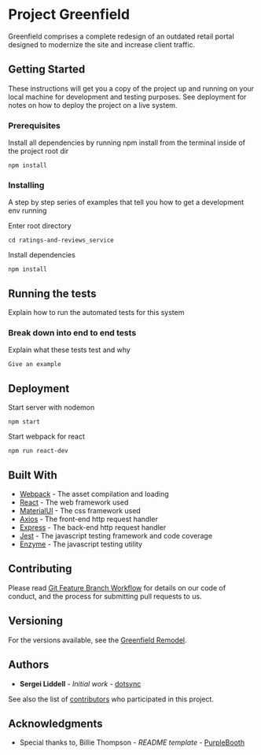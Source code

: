 # Project Greenfield

Greenfield comprises a complete redesign of an outdated retail portal designed to modernize the site and increase client traffic.

## Getting Started

These instructions will get you a copy of the project up and running on your local machine for development and testing purposes. See deployment for notes on how to deploy the project on a live system.

### Prerequisites

Install all dependencies by running npm install from the terminal inside of the project root dir

```
npm install
```

### Installing

A step by step series of examples that tell you how to get a development env running

Enter root directory

```
cd ratings-and-reviews_service
```

Install dependencies

```
npm install
```


## Running the tests

Explain how to run the automated tests for this system

### Break down into end to end tests

Explain what these tests test and why

```
Give an example
```

## Deployment
Start server with nodemon

```
npm start
```
Start webpack for react

```
npm run react-dev
```


## Built With

* [Webpack](https://www.npmjs.com/package/webpack) - The asset compilation and loading
* [React](https://reactjs.org/docs) - The web framework used
* [MaterialUI](https://material-ui.com/getting-started/installation/) - The css framework used
* [Axios](https://www.npmjs.com/package/axios) - The front-end http request handler
* [Express](https://expressjs.com/2x/guide.html) - The back-end http request handler
* [Jest](https://jestjs.io/docs/en/getting-started) - The javascript testing framework and code coverage
* [Enzyme](https://github.com/enzymejs/enzyme) - The javascript testing utility

## Contributing

Please read [Git Feature Branch Workflow](https://www.atlassian.com/git/tutorials/comparing-workflows/feature-branch-workflow) for details on our code of conduct, and the process for submitting pull requests to us.

## Versioning

For the versions available, see the [Greenfield Remodel](https://github.com/GreenfieldRemodel/ratings-and-reviews_service).

## Authors

* **Sergei Liddell** - *Initial work* - [dotsync](https://github.com/dotsync)

See also the list of [contributors](https://github.com/your/project/contributors) who participated in this project.

## Acknowledgments

* Special thanks to, Billie Thompson - *README template* - [PurpleBooth](https://github.com/PurpleBooth)
